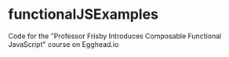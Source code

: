 # functionalJSExamples
Code for the "Professor Frisby Introduces Composable Functional JavaScript" course on Egghead.io
